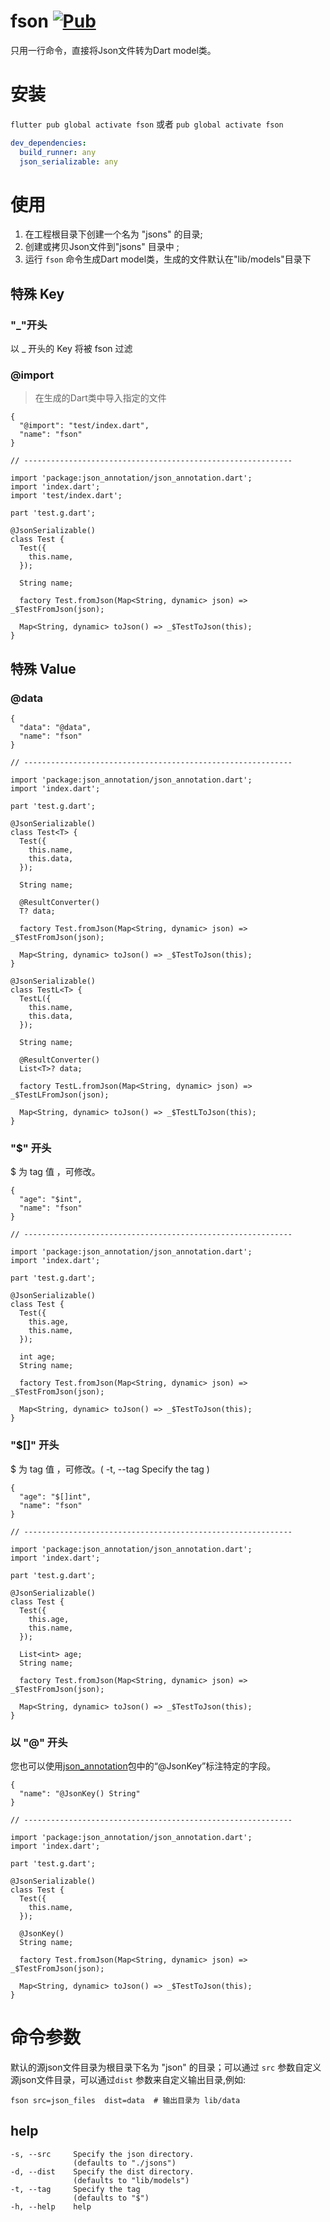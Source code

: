 # fson [![Pub](https://img.shields.io/pub/v/fson.svg?style=flat-square)](https://pub.dartlang.org/packages/fson)

只用一行命令，直接将Json文件转为Dart model类。

# 安装

`flutter pub global activate fson` 或者 `pub global activate fson`

```yaml
dev_dependencies:
  build_runner: any
  json_serializable: any
```

# 使用

1. 在工程根目录下创建一个名为 "jsons" 的目录;
2. 创建或拷贝Json文件到"jsons" 目录中 ;
3. 运行 `fson` 命令生成Dart model类，生成的文件默认在"lib/models"目录下

## 特殊 Key

### "_"开头

以 _ 开头的 Key 将被 fson 过滤

### @import

> 在生成的Dart类中导入指定的文件

```
{
  "@import": "test/index.dart",
  "name": "fson"
}

// ------------------------------------------------------------

import 'package:json_annotation/json_annotation.dart';
import 'index.dart';
import 'test/index.dart';

part 'test.g.dart';

@JsonSerializable()
class Test {
  Test({
    this.name,
  });

  String name;

  factory Test.fromJson(Map<String, dynamic> json) => _$TestFromJson(json);

  Map<String, dynamic> toJson() => _$TestToJson(this);
}
```

## 特殊 Value

### @data

```
{
  "data": "@data",
  "name": "fson"
}

// ------------------------------------------------------------

import 'package:json_annotation/json_annotation.dart';
import 'index.dart';

part 'test.g.dart';

@JsonSerializable()
class Test<T> {
  Test({
    this.name,
    this.data,
  });

  String name;

  @ResultConverter()
  T? data;

  factory Test.fromJson(Map<String, dynamic> json) => _$TestFromJson(json);

  Map<String, dynamic> toJson() => _$TestToJson(this);
}

@JsonSerializable()
class TestL<T> {
  TestL({
    this.name,
    this.data,
  });

  String name;

  @ResultConverter()
  List<T>? data;

  factory TestL.fromJson(Map<String, dynamic> json) => _$TestLFromJson(json);

  Map<String, dynamic> toJson() => _$TestLToJson(this);
}

```

### "$" 开头

$ 为 tag 值 ，可修改。

```
{
  "age": "$int",
  "name": "fson"
}

// ------------------------------------------------------------

import 'package:json_annotation/json_annotation.dart';
import 'index.dart';

part 'test.g.dart';

@JsonSerializable()
class Test {
  Test({
    this.age,
    this.name,
  });

  int age;
  String name;

  factory Test.fromJson(Map<String, dynamic> json) => _$TestFromJson(json);

  Map<String, dynamic> toJson() => _$TestToJson(this);
}
```

### "$[]" 开头

$ 为 tag 值 ，可修改。( -t, --tag Specify the tag )

```
{
  "age": "$[]int",
  "name": "fson"
}

// ------------------------------------------------------------

import 'package:json_annotation/json_annotation.dart';
import 'index.dart';

part 'test.g.dart';

@JsonSerializable()
class Test {
  Test({
    this.age,
    this.name,
  });

  List<int> age;
  String name;

  factory Test.fromJson(Map<String, dynamic> json) => _$TestFromJson(json);

  Map<String, dynamic> toJson() => _$TestToJson(this);
}

```

### 以 "@" 开头

您也可以使用[json_annotation](https://pub.dev/packages/json_annotation)包中的“@JsonKey”标注特定的字段。

```
{
  "name": "@JsonKey() String"
}

// ------------------------------------------------------------

import 'package:json_annotation/json_annotation.dart';
import 'index.dart';

part 'test.g.dart';

@JsonSerializable()
class Test {
  Test({
    this.name,
  });

  @JsonKey()
  String name;

  factory Test.fromJson(Map<String, dynamic> json) => _$TestFromJson(json);

  Map<String, dynamic> toJson() => _$TestToJson(this);
}

```

# 命令参数

默认的源json文件目录为根目录下名为 "json" 的目录；可以通过 `src` 参数自定义源json文件目录，可以通过`dist` 参数来自定义输出目录,例如:

```shell
fson src=json_files  dist=data  # 输出目录为 lib/data
```

## help

```
-s, --src     Specify the json directory.
              (defaults to "./jsons")
-d, --dist    Specify the dist directory.
              (defaults to "lib/models")
-t, --tag     Specify the tag
              (defaults to "$")
-h, --help    help
```

